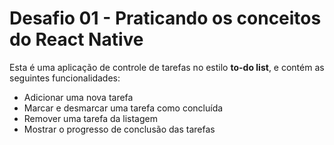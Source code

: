 # Desafio 01 - Praticando os conceitos do React Native

Esta é uma aplicação de controle de tarefas no estilo **to-do list**, e contém as seguintes funcionalidades:

- Adicionar uma nova tarefa
- Marcar e desmarcar uma tarefa como concluída
- Remover uma tarefa da listagem
- Mostrar o progresso de conclusão das tarefas

